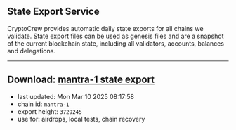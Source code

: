 ## State Export Service
CryptoCrew provides automatic daily state exports for all chains we validate. State export files can be used as genesis files and are a snapshot of the current blockchain state, including all validators, accounts, balances and delegations.

---
**Download: [mantra-1 state export](https://dl-eu2.ccvalidators.com/SERVICE/mantrachain/mantra-1_export_3729245.json)**
---

- last updated: Mon Mar 10 2025 08:17:58
- chain id: `mantra-1`
- export height: `3729245`
- use for: airdrops, local tests, chain recovery
